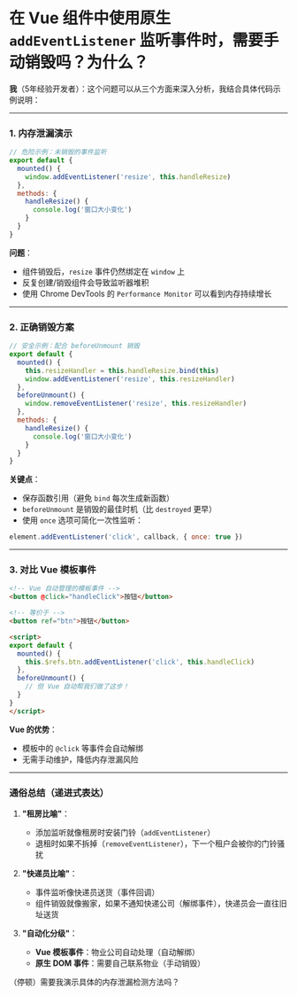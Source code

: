 # 在 Vue 组件中使用原生 `addEventListener` 监听事件时，需要手动销毁吗？为什么？

**我**（5年经验开发者）：这个问题可以从三个方面来深入分析，我结合具体代码示例说明：

---

### **1. 内存泄漏演示**
```javascript
// 危险示例：未销毁的事件监听
export default {
  mounted() {
    window.addEventListener('resize', this.handleResize)
  },
  methods: {
    handleResize() {
      console.log('窗口大小变化')
    }
  }
}
```
**问题**：
- 组件销毁后，`resize` 事件仍然绑定在 `window` 上
- 反复创建/销毁组件会导致监听器堆积
- 使用 Chrome DevTools 的 `Performance Monitor` 可以看到内存持续增长

---

### **2. 正确销毁方案**
```javascript
// 安全示例：配合 beforeUnmount 销毁
export default {
  mounted() {
    this.resizeHandler = this.handleResize.bind(this)
    window.addEventListener('resize', this.resizeHandler)
  },
  beforeUnmount() {
    window.removeEventListener('resize', this.resizeHandler)
  },
  methods: {
    handleResize() {
      console.log('窗口大小变化')
    }
  }
}
```
**关键点**：
- 保存函数引用（避免 `bind` 每次生成新函数）
- `beforeUnmount` 是销毁的最佳时机（比 `destroyed` 更早）
- 使用 `once` 选项可简化一次性监听：
```javascript
element.addEventListener('click', callback, { once: true })
```

---

### **3. 对比 Vue 模板事件**
```html
<!-- Vue 自动管理的模板事件 -->
<button @click="handleClick">按钮</button>

<!-- 等价于 -->
<button ref="btn">按钮</button>

<script>
export default {
  mounted() {
    this.$refs.btn.addEventListener('click', this.handleClick)
  },
  beforeUnmount() {
    // 但 Vue 自动帮我们做了这步！
  }
}
</script>
```
**Vue 的优势**：
- 模板中的 `@click` 等事件会自动解绑
- 无需手动维护，降低内存泄漏风险

---

### **通俗总结（递进式表达）**
1. **"租房比喻"**：
   - 添加监听就像租房时安装门铃（`addEventListener`）
   - 退租时如果不拆掉（`removeEventListener`），下一个租户会被你的门铃骚扰

2. **"快递员比喻"**：
   - 事件监听像快递员送货（事件回调）
   - 组件销毁就像搬家，如果不通知快递公司（解绑事件），快递员会一直往旧址送货

3. **"自动化分级"**：
   - **Vue 模板事件**：物业公司自动处理（自动解绑）
   - **原生 DOM 事件**：需要自己联系物业（手动销毁）

（停顿）需要我演示具体的内存泄漏检测方法吗？
